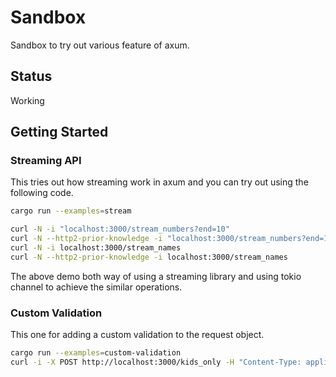# Sandbox

Sandbox to try out various feature of axum.

## Status

Working

## Getting Started

### Streaming API

This tries out how streaming work in axum and you can try out using the
following code.

```bash
cargo run --examples=stream

curl -N -i "localhost:3000/stream_numbers?end=10"
curl -N --http2-prior-knowledge -i "localhost:3000/stream_numbers?end=10"
curl -N -i localhost:3000/stream_names
curl -N --http2-prior-knowledge -i localhost:3000/stream_names

```

The above demo both way of using a streaming library and using tokio channel to
achieve the similar operations.

### Custom Validation

This one for adding a custom validation to the request object.

```bash
cargo run --examples=custom-validation
curl -i -X POST http://localhost:3000/kids_only -H "Content-Type: application/json" -d '{"age":12}'
```

